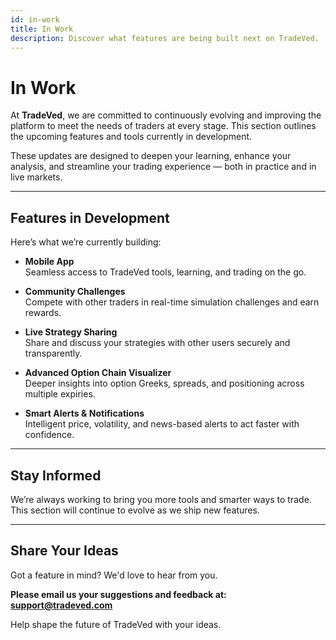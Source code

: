 ```yaml
---
id: in-work
title: In Work
description: Discover what features are being built next on TradeVed.
---
```


# In Work

At **TradeVed**, we are committed to continuously evolving and improving the platform to meet the needs of traders at every stage. This section outlines the upcoming features and tools currently in development.

These updates are designed to deepen your learning, enhance your analysis, and streamline your trading experience — both in practice and in live markets.

---

##  Features in Development

Here’s what we’re currently building:

- **Mobile App**  
  Seamless access to TradeVed tools, learning, and trading on the go.

- **Community Challenges**  
  Compete with other traders in real-time simulation challenges and earn rewards.

- **Live Strategy Sharing**  
  Share and discuss your strategies with other users securely and transparently.

- **Advanced Option Chain Visualizer**  
  Deeper insights into option Greeks, spreads, and positioning across multiple expiries.

- **Smart Alerts & Notifications**  
  Intelligent price, volatility, and news-based alerts to act faster with confidence.

---

## Stay Informed

We’re always working to bring you more tools and smarter ways to trade. This section will continue to evolve as we ship new features.

---

##  Share Your Ideas

Got a feature in mind? We'd love to hear from you.

**Please email us your suggestions and feedback at:**  
**support@tradeved.com**

Help shape the future of TradeVed with your ideas.

